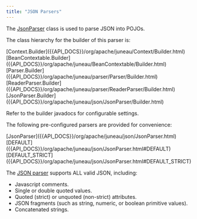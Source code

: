 ```yaml
---
title: "JSON Parsers"
---
```


The [JsonParser]({{API_DOCS}}/org/apache/juneau/json/JsonParser.html) class is used to parse JSON into POJOs.

The class hierarchy for the builder of this parser is:

<tree>
<node-0><java-abstract-class>[Context.Builder]({{API_DOCS}}/org/apache/juneau/Context/Builder.html)</java-abstract-class></node-0>
<node-1><java-abstract-class>[BeanContextable.Builder]({{API_DOCS}}/org/apache/juneau/BeanContextable/Builder.html)</java-abstract-class></node-1>
<node-2><java-abstract-class>[Parser.Builder]({{API_DOCS}}/org/apache/juneau/parser/Parser/Builder.html)</java-abstract-class></node-2>
<node-3><java-abstract-class>[ReaderParser.Builder]({{API_DOCS}}/org/apache/juneau/parser/ReaderParser/Builder.html)</java-abstract-class></node-3>
<node-4><java-class>[JsonParser.Builder]({{API_DOCS}}/org/apache/juneau/json/JsonParser/Builder.html)</java-class></node-4>
</tree>

Refer to the builder javadocs for configurable settings.

The following pre-configured parsers are provided for convenience:

<tree>
<node-0><java-class>[JsonParser]({{API_DOCS}}/org/apache/juneau/json/JsonParser.html)</java-class></node-0>
<node-1><javac-field>[DEFAULT]({{API_DOCS}}/org/apache/juneau/json/JsonParser.html#DEFAULT)</javac-field><javac-field>[DEFAULT_STRICT]({{API_DOCS}}/org/apache/juneau/json/JsonParser.html#DEFAULT_STRICT)</javac-field></node-1>
</tree>

The [JSON parser]({{API_DOCS}}/org/apache/juneau/json/JsonParser.html) supports ALL valid JSON, including:

- Javascript comments.
- Single or double quoted values.
- Quoted (strict) or unquoted (non-strict) attributes.
- JSON fragments (such as string, numeric, or boolean primitive values).
- Concatenated strings.